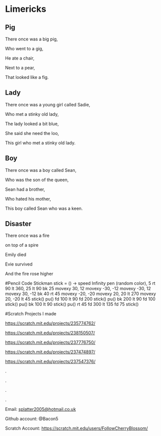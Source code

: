 # **Limericks** 

## Pig
There once was a big pig,

 Who went to a gig,
 
 He ate a chair,
 
 Next to a pear,
 
 That looked like a fig.

## Lady
There once was a young girl called Sadie,

Who met a stinky old lady,

The lady looked a bit blue,

She said she need the loo,

This girl who met a stinky old lady.

## Boy
There once was a boy called Sean,

Who was the son of the queen,

Sean had a brother,

Who hated his mother,

This boy called Sean who was a keen.

## Disaster
There once was a fire

on top of a spire

Emily died

Evie survived

And the fire rose higher


#Pencil Code Stickman 
stick = () ->
  speed Infinity
  pen (random color), 5
  rt 90
  lt 360, 25
  lt 90
  bk 25
  movexy 30, 12
  movexy -30, -12
  movexy -30, 12
  movexy 30, -12
  bk 40
  rt 45
  movexy -20, -20
  movexy 20, 20
  lt 270
  movexy 20, -20
  lt 45
stick()
pu()
fd 100
lt 90
fd 200
stick()
pu()
bk 200
lt 90
fd 100
stick()
pu()
bk 100
lt 90
stick()
pu()
rt 45
fd 300
lt 135
fd 75
stick()

#Scratch Projects I made

https://scratch.mit.edu/projects/235774762/

https://scratch.mit.edu/projects/238150507/

https://scratch.mit.edu/projects/237776750/

https://scratch.mit.edu/projects/237474897/

https://scratch.mit.edu/projects/237547376/





















.

.

.

.

Email: splatter2005@hotmail.co.uk

Github account: @Bacon5

Scratch Account: https://scratch.mit.edu/users/FollowCherryBlossom/
